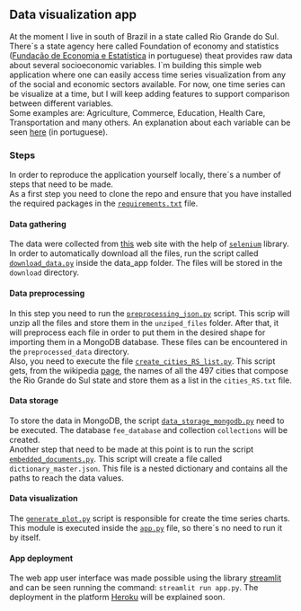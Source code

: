 ## Data visualization app
At the moment I live in south of Brazil in a state called Rio Grande do Sul. There´s a state agency here called Foundation of economy and statistics ([Fundação de Economia e Estatística](https://dados.fee.tche.br/index.php) in portuguese) theat provides raw data about several socioeconomic variables. I`m building this simple web application where one can easily access time series visualization from any of the social and economic sectors available. For now, one time series can be visualize at a time, but I will keep adding features to support comparison between different variables.<br>
Some examples are: Agriculture, Commerce, Education, Health Care, Transportation and many others. An explanation about each variable can be seen [here](http://deedados.planejamento.rs.gov.br/feedados/#!home/descricaovariaveis) (in portuguese).

### Steps

In order to reproduce the application yourself locally, there´s a number of steps that need to be made.<br>
As a first step you need to clone the repo and ensure that you have installed the required packages in the [`requirements.txt`](https://github.com/abreukuse/data_app/blob/master/requirements.txt) file.

#### Data gathering

The data were collected from [this](https://dados.fee.tche.br/index.php) web site with the help of [`selenium`](https://selenium-python.readthedocs.io/) library. In order to automatically download all the files, run the script called [`download_data.py`](https://github.com/abreukuse/data_app/blob/master/data_app/download_data.py) inside the data_app folder. The files will be stored in the `download` directory.

#### Data preprocessing

In this step you need to run the [`preprocessing_json.py`](https://github.com/abreukuse/data_app/blob/master/data_app/preprocessing_json.py) script. This scrip will unzip all the files and store them in the `unziped_files` folder. After that, it will preprocess each file in order to put them in the desired shape for importing them in a MongoDB database. These files can be encountered in the `preprocessed_data` directory.<br>
Also, you need to execute the file [`create_cities_RS_list.py`](https://github.com/abreukuse/data_app/blob/master/data_app/create_cities_RS_list.py). This script gets, from the wikipedia [page](https://pt.wikipedia.org/wiki/Lista_de_munic%C3%ADpios_do_Rio_Grande_do_Sul), the names of all the 497 cities that compose the Rio Grande do Sul state and store them as a list in the `cities_RS.txt` file.

#### Data storage

To store the data in MongoDB, the script [`data_storage_mongodb.py`](https://github.com/abreukuse/data_app/blob/master/data_app/data_storage_mongodb.py) need to be executed. The database `fee_database` and collection `collections` will be created.<br>
Another step that need to be made at this point is to run the script [`embedded_documents.py`](https://github.com/abreukuse/data_app/blob/master/data_app/embedded_documents.py). This script will create a file called `dictionary_master.json`. This file is a nested dictionary and contains all the paths to reach the data values.

#### Data visualization

The [`generate_plot.py`](https://github.com/abreukuse/data_app/blob/master/data_app/generate_plot.py) script is responsible for create the time series charts. This module is executed inside the [`app.py`](https://github.com/abreukuse/data_app/blob/master/data_app/app.py) file, so there´s no need to run it by itself.

#### App deployment

The web app user interface was made possible using the library [streamlit](https://streamlit.io/) and can be seen running the command: `streamlit run app.py`. The deployment in the platform [Heroku](https://www.heroku.com/) will be explained soon.

